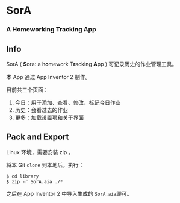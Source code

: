 # SorA

### A Homeworking Tracking App

## Info

SorA ( **S**ora: a h**o**mework T**r**acking **A**pp )
可记录历史的作业管理工具。

本 App 通过 App Inventor 2 制作。

目前共三个页面：

1. 今日：用于添加、查看、修改、标记今日作业
2. 历史：会看过去的作业
3. 更多：加载设置项和关于界面

## Pack and Export

Linux 环境，需要安装 zip 。

将本 Git `clone` 到本地后，执行：

```
$ cd library
$ zip -r SorA.aia ./*
```
之后在 App Inventor 2 中导入生成的 `SorA.aia`即可。

